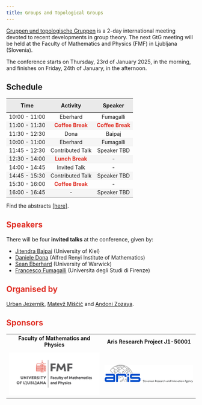 ```yaml
---
title: Groups and Topological Groups
---
```


<!-- Intro box -->
<div>
  <p><a href="https://www.gtgconference.eu/index.php" target="_blank">Gruppen und topologische Gruppen</a> is a 2-day international meeting devoted to recent developments in group theory. The next GtG meeting will be held at the Faculty of Mathematics and Physics (FMF) in Ljubljana (Slovenia).</p>
  <p>The conference starts on Thursday, 23rd of January 2025, in the morning, and finishes on Friday, 24th of January, in the afternoon.</p>
</div>

<!-- Schedule box -->
<div class="intro-box pale">
  <h2>Schedule</h2>
  <table style="width: 100%; border-collapse: collapse; text-align: center;">
    <thead>
      <tr style="background-color: #EAEAEA;">
        <th style="padding: 10px;">Time</th>
        <th style="padding: 10px;">Activity</th>
        <th style="padding: 10px;">Speaker</th>
      </tr>
    </thead>
    <tbody>
      <tr>
        <td>10:00 - 11:00</td>
        <td> Eberhard </td>
        <td> Fumagalli </td>
      </tr>
      <tr style="background-color: #F5F5F5;">
        <td>11:00 - 11:30</td>
        <td style="color: #E03127; font-weight: bold;">Coffee Break</td>
        <td style="color: #E03127; font-weight: bold;">Coffee Break</td>
      </tr>
      <tr>
       <td>11:30 - 12:30</td>
        <td> Dona  </td>
        <td> Baipaj </td>
      </tr>
      <tr style="background-color: #F5F5F5;">
        <td> 10:00 - 11:00</td>
        <td>Eberhard </td>
        <td> Fumagalli </td>
      </tr>
      <tr>
        <td>11:45 - 12:30</td>
        <td>Contributed Talk</td>
        <td>Speaker TBD</td>
      </tr>
      <tr style="background-color: #F5F5F5;">
        <td>12:30 - 14:00</td>
        <td style="color: #E03127; font-weight: bold;">Lunch Break</td>
        <td>-</td>
      </tr>
      <tr>
        <td>14:00 - 14:45</td>
        <td>Invited Talk</td>
        <td>- </td>
      </tr>
      <tr style="background-color: #F5F5F5;">
        <td>14:45 - 15:30</td>
        <td>Contributed Talk</td>
        <td>Speaker TBD</td>
      </tr>
      <tr>
        <td>15:30 - 16:00</td>
        <td style="color: #E03127; font-weight: bold;">Coffee Break</td>
        <td>-</td>
      </tr>
      <tr style="background-color: #F5F5F5;">
        <td>16:00 - 16:45</td>
        <td>-</td>
        <td>Speaker TBD</td>
      </tr>
    </tbody>
  </table>
</div>

<!-- Abstracts link -->
<p>Find the abstracts <a href="link-al-pdf-con-los-abstracts.pdf" target="_blank">[here]</a>.</p>

## <span style="color: #E03127;">Speakers</span>

There will be four **invited talks** at the conference, given by:
- [Jitendra Bajpai](https://user.math.uni-kiel.de/%7Ejitendra/) (University of Kiel)
- [Daniele Dona](https://sites.google.com/view/danieledona/) (Alfred Renyi Institute of Mathematics)
- [Sean Eberhard](https://warwick.ac.uk/fac/sci/maths/people/staff/Eberhard) (University of Warwick)
- [Francesco Fumagalli](https://sites.google.com/unifi.it/fumagalli/) (Universita degli Studi di Firenze)


## <span style="color: #E03127;">Organised by</span>

[Urban Jezernik](https://sites.google.com/site/urbanjezernik/), [Matevž Miščič](https://sites.google.com/view/matevzmiscic) and [Andoni Zozaya](https://sites.google.com/view/andonizozaya/orrialdea).

## <span style="color: #E03127;">Sponsors</span>

<div class="scrollwrapper">
<table style="width: 100%; text-align: center; margin: 0 auto;">
  <tr>
    <td style="padding-bottom: 10px;"><strong>Faculty of Mathematics and Physics</strong></td>
    <td style="padding-bottom: 10px;"><strong>Aris Research Project J1-50001</strong></td>
  </tr>
  <tr>
    <td><img src="fmf.jpg" alt="FMF Logo" style="width: 300px; height: auto;"></td>
    <td><img src="aris.jpg" alt="Aris Logo" style="width: 300px; height: auto;"></td>
  </tr>
</table>
</div>
